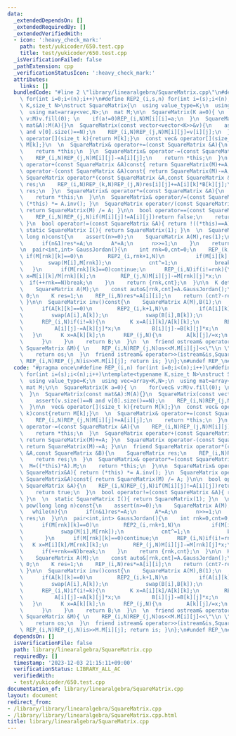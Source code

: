 ```yaml
---
data:
  _extendedDependsOn: []
  _extendedRequiredBy: []
  _extendedVerifiedWith:
  - icon: ':heavy_check_mark:'
    path: test/yukicoder/650.test.cpp
    title: test/yukicoder/650.test.cpp
  _isVerificationFailed: false
  _pathExtension: cpp
  _verificationStatusIcon: ':heavy_check_mark:'
  attributes:
    links: []
  bundledCode: "#line 2 \"library/linearalgebra/SquareMatrix.cpp\"\n#define REP_(i,n)\
    \ for(int i=0;i<(n);i++)\n#define REP2_(i,s,n) for(int i=(s);i<(n);i++)\ntemplate<typename\
    \ K,size_t N>\nstruct SquareMatrix{\n  using value_type=K;\n  using vec=array<K,N>;\n\
    \  using mat=array<vec,N>;\n  mat M;\n\n  SquareMatrix(K a=0){ \n    for(vec&\
    \ v:M)v.fill(0); \n    if(a!=0)REP_(i,N)M[i][i]=a;\n  }\n  SquareMatrix(const\
    \ mat&A):M(A){}\n  SquareMatrix(const vector<vector<K>>&v){\n    assert(v.size()==N\
    \ and v[0].size()==N);\n    REP_(i,N)REP_(j,N)M[i][j]=v[i][j];\n  }\n\n  vec&\
    \ operator[](size_t k){return M[k];}\n  const vec& operator[](size_t k)const{return\
    \ M[k];}\n  \n  SquareMatrix& operator+=(const SquareMatrix &A){\n    REP_(i,N)REP_(j,N)M[i][j]+=A[i][j];\n\
    \    return *this;\n  }\n  SquareMatrix& operator-=(const SquareMatrix &A){\n\
    \    REP_(i,N)REP_(j,N)M[i][j]-=A[i][j];\n    return *this;\n  }\n  SquareMatrix\
    \ operator+(const SquareMatrix &A)const{ return SquareMatrix(M)+=A; }\n  SquareMatrix\
    \ operator-(const SquareMatrix &A)const{ return SquareMatrix(M)-=A; }\n\n  friend\
    \ SquareMatrix operator*(const SquareMatrix &A,const SquareMatrix &B){\n    SquareMatrix\
    \ res;\n    REP_(i,N)REP_(k,N)REP_(j,N)res[i][j]+=A[i][k]*B[k][j];\n    return\
    \ res;\n  }\n  SquareMatrix& operator*=(const SquareMatrix &A){\n    M=((*this)*A).M;\n\
    \    return *this;\n  }\n\n  SquareMatrix& operator/=(const SquareMatrix&A){ return\
    \ (*this) *= A.inv(); }\n  SquareMatrix operator/(const SquareMatrix&A)const{\
    \ return SquareMatrix(M) /= A; }\n\n  bool operator==(const SquareMatrix &A){\n\
    \    REP_(i,N)REP_(j,N)if(M[i][j]!=A[i][j])return false;\n    return true;\n \
    \ }\n  bool operator!=(const SquareMatrix &A){ return !((*this)==A); }\n  \n \
    \ static SquareMatrix I(){ return SquareMatrix(1); }\n  \n  SquareMatrix pow(long\
    \ long n)const{\n    assert(n>=0);\n    SquareMatrix A(M),res(1);\n    while(n){\n\
    \      if(n&1)res*=A;\n      A*=A;\n      n>>=1;\n    }\n    return res;\n  }\n\
    \n  pair<int,int> GaussJordan(){\n    int rnk=0,cnt=0;\n    REP_(k,N){\n     \
    \ if(M[rnk][k]==0)\n        REP2_(i,rnk+1,N)\n          if(M[i][k]!=0){\n    \
    \        swap(M[i],M[rnk]);\n            cnt^=1;\n            break;\n       \
    \   }\n      if(M[rnk][k]==0)continue;\n      REP_(i,N)if(i!=rnk){\n        K\
    \ x=M[i][k]/M[rnk][k];\n        REP_(j,N)M[i][j]-=M[rnk][j]*x;\n      }\n    \
    \  if(++rnk==N)break;\n    }\n    return {rnk,cnt};\n  }\n\n  K det()const{\n\
    \    SquareMatrix A(M);\n    const auto&[rnk,cnt]=A.GaussJordan();\n    if(rnk!=N)return\
    \ 0;\n    K res=1;\n    REP_(i,N)res*=A[i][i];\n    return (cnt?-res:res);\n \
    \ }\n\n  SquareMatrix inv()const{\n    SquareMatrix A(M),B(1);\n    REP_(k,N){\n\
    \      if(A[k][k]==0)\n        REP2_(i,k+1,N)\n          if(A[i][k]!=0){\n   \
    \         swap(A[i],A[k]);\n            swap(B[i],B[k]);\n          }\n      assert(A[k][k]!=0);\n\
    \      REP_(i,N)if(i!=k){\n        K x=A[i][k]/A[k][k];\n        REP_(j,N){\n\
    \          A[i][j]-=A[k][j]*x;\n          B[i][j]-=B[k][j]*x;\n        }\n   \
    \   }\n      K x=A[k][k];\n      REP_(j,N){\n        A[k][j]/=x;\n        B[k][j]/=x;\n\
    \      }\n    }\n    return B;\n  }\n  \n  friend ostream& operator<<(ostream&os,const\
    \ SquareMatrix &M){ \n    REP_(i,N)REP_(j,N)os<<M.M[i][j]<<\"\\n \"[j+1<N];\n\
    \    return os;\n  }\n  friend istream& operator>>(istream&is,SquareMatrix &M){\
    \ REP_(i,N)REP_(j,N)is>>M.M[i][j]; return is; }\n};\n#undef REP_\n#undef REP2_\n"
  code: "#pragma once\n#define REP_(i,n) for(int i=0;i<(n);i++)\n#define REP2_(i,s,n)\
    \ for(int i=(s);i<(n);i++)\ntemplate<typename K,size_t N>\nstruct SquareMatrix{\n\
    \  using value_type=K;\n  using vec=array<K,N>;\n  using mat=array<vec,N>;\n \
    \ mat M;\n\n  SquareMatrix(K a=0){ \n    for(vec& v:M)v.fill(0); \n    if(a!=0)REP_(i,N)M[i][i]=a;\n\
    \  }\n  SquareMatrix(const mat&A):M(A){}\n  SquareMatrix(const vector<vector<K>>&v){\n\
    \    assert(v.size()==N and v[0].size()==N);\n    REP_(i,N)REP_(j,N)M[i][j]=v[i][j];\n\
    \  }\n\n  vec& operator[](size_t k){return M[k];}\n  const vec& operator[](size_t\
    \ k)const{return M[k];}\n  \n  SquareMatrix& operator+=(const SquareMatrix &A){\n\
    \    REP_(i,N)REP_(j,N)M[i][j]+=A[i][j];\n    return *this;\n  }\n  SquareMatrix&\
    \ operator-=(const SquareMatrix &A){\n    REP_(i,N)REP_(j,N)M[i][j]-=A[i][j];\n\
    \    return *this;\n  }\n  SquareMatrix operator+(const SquareMatrix &A)const{\
    \ return SquareMatrix(M)+=A; }\n  SquareMatrix operator-(const SquareMatrix &A)const{\
    \ return SquareMatrix(M)-=A; }\n\n  friend SquareMatrix operator*(const SquareMatrix\
    \ &A,const SquareMatrix &B){\n    SquareMatrix res;\n    REP_(i,N)REP_(k,N)REP_(j,N)res[i][j]+=A[i][k]*B[k][j];\n\
    \    return res;\n  }\n  SquareMatrix& operator*=(const SquareMatrix &A){\n  \
    \  M=((*this)*A).M;\n    return *this;\n  }\n\n  SquareMatrix& operator/=(const\
    \ SquareMatrix&A){ return (*this) *= A.inv(); }\n  SquareMatrix operator/(const\
    \ SquareMatrix&A)const{ return SquareMatrix(M) /= A; }\n\n  bool operator==(const\
    \ SquareMatrix &A){\n    REP_(i,N)REP_(j,N)if(M[i][j]!=A[i][j])return false;\n\
    \    return true;\n  }\n  bool operator!=(const SquareMatrix &A){ return !((*this)==A);\
    \ }\n  \n  static SquareMatrix I(){ return SquareMatrix(1); }\n  \n  SquareMatrix\
    \ pow(long long n)const{\n    assert(n>=0);\n    SquareMatrix A(M),res(1);\n \
    \   while(n){\n      if(n&1)res*=A;\n      A*=A;\n      n>>=1;\n    }\n    return\
    \ res;\n  }\n\n  pair<int,int> GaussJordan(){\n    int rnk=0,cnt=0;\n    REP_(k,N){\n\
    \      if(M[rnk][k]==0)\n        REP2_(i,rnk+1,N)\n          if(M[i][k]!=0){\n\
    \            swap(M[i],M[rnk]);\n            cnt^=1;\n            break;\n   \
    \       }\n      if(M[rnk][k]==0)continue;\n      REP_(i,N)if(i!=rnk){\n     \
    \   K x=M[i][k]/M[rnk][k];\n        REP_(j,N)M[i][j]-=M[rnk][j]*x;\n      }\n\
    \      if(++rnk==N)break;\n    }\n    return {rnk,cnt};\n  }\n\n  K det()const{\n\
    \    SquareMatrix A(M);\n    const auto&[rnk,cnt]=A.GaussJordan();\n    if(rnk!=N)return\
    \ 0;\n    K res=1;\n    REP_(i,N)res*=A[i][i];\n    return (cnt?-res:res);\n \
    \ }\n\n  SquareMatrix inv()const{\n    SquareMatrix A(M),B(1);\n    REP_(k,N){\n\
    \      if(A[k][k]==0)\n        REP2_(i,k+1,N)\n          if(A[i][k]!=0){\n   \
    \         swap(A[i],A[k]);\n            swap(B[i],B[k]);\n          }\n      assert(A[k][k]!=0);\n\
    \      REP_(i,N)if(i!=k){\n        K x=A[i][k]/A[k][k];\n        REP_(j,N){\n\
    \          A[i][j]-=A[k][j]*x;\n          B[i][j]-=B[k][j]*x;\n        }\n   \
    \   }\n      K x=A[k][k];\n      REP_(j,N){\n        A[k][j]/=x;\n        B[k][j]/=x;\n\
    \      }\n    }\n    return B;\n  }\n  \n  friend ostream& operator<<(ostream&os,const\
    \ SquareMatrix &M){ \n    REP_(i,N)REP_(j,N)os<<M.M[i][j]<<\"\\n \"[j+1<N];\n\
    \    return os;\n  }\n  friend istream& operator>>(istream&is,SquareMatrix &M){\
    \ REP_(i,N)REP_(j,N)is>>M.M[i][j]; return is; }\n};\n#undef REP_\n#undef REP2_\n"
  dependsOn: []
  isVerificationFile: false
  path: library/linearalgebra/SquareMatrix.cpp
  requiredBy: []
  timestamp: '2023-12-03 21:15:11+09:00'
  verificationStatus: LIBRARY_ALL_AC
  verifiedWith:
  - test/yukicoder/650.test.cpp
documentation_of: library/linearalgebra/SquareMatrix.cpp
layout: document
redirect_from:
- /library/library/linearalgebra/SquareMatrix.cpp
- /library/library/linearalgebra/SquareMatrix.cpp.html
title: library/linearalgebra/SquareMatrix.cpp
---
```

